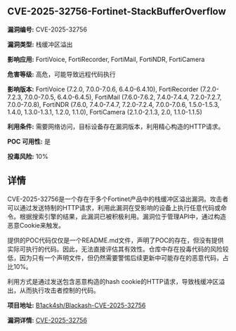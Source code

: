 ## CVE-2025-32756-Fortinet-StackBufferOverflow

**漏洞编号:** CVE-2025-32756

**漏洞类型:** 栈缓冲区溢出

**影响应用:** FortiVoice, FortiRecorder, FortiMail, FortiNDR, FortiCamera

**危害等级:** 高危，可能导致远程代码执行

**影响版本:** FortiVoice (7.2.0, 7.0.0-7.0.6, 6.4.0-6.4.10), FortiRecorder (7.2.0-7.2.3, 7.0.0-7.0.5, 6.4.0-6.4.5), FortiMail (7.6.0-7.6.2, 7.4.0-7.4.4, 7.2.0-7.2.7, 7.0.0-7.0.8), FortiNDR (7.6.0, 7.4.0-7.4.7, 7.2.0-7.2.4, 7.0.0-7.0.6, 1.5.0-1.5.3, 1.4.0, 1.3.0-1.3.1, 1.2.0, 1.1.0), FortiCamera (2.1.0-2.1.3, 2.0, 1.1.0-1.1.5)

**利用条件:** 需要网络访问，目标设备存在漏洞版本，利用精心构造的HTTP请求。

**POC 可用性:** 是

**投毒风险:** 10%

## 详情

CVE-2025-32756是一个存在于多个Fortinet产品中的栈缓冲区溢出漏洞。攻击者可以通过发送特制的HTTP请求，利用此漏洞在受影响的设备上执行任意代码或命令。根据搜索引擎的结果，此漏洞已被积极利用。漏洞位于管理API中，通过构造恶意Cookie来触发。

提供的POC代码仅仅是一个README.md文件，声明了POC的存在，但没有提供实际可执行的代码。因此，无法直接评估其有效性。仓库中存在投毒代码的风险较低，因为只有一个声明文件，但仍然需要警惕后续更新中可能存在的恶意代码，占比10%。

利用方式是通过发送包含恶意构造的hash cookie的HTTP请求，导致栈缓冲区溢出，从而执行攻击者控制的代码。

**项目地址:** [B1ack4sh/Blackash-CVE-2025-32756](https://github.com/B1ack4sh/Blackash-CVE-2025-32756)

**漏洞详情:** [CVE-2025-32756](https://nvd.nist.gov/vuln/detail/CVE-2025-32756)